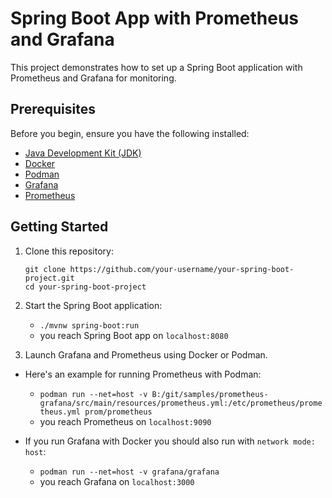 # Spring Boot App with Prometheus and Grafana

This project demonstrates how to set up a Spring Boot application with Prometheus and Grafana for monitoring.

## Prerequisites

Before you begin, ensure you have the following installed:

- [Java Development Kit (JDK)](https://www.oracle.com/java/technologies/javase-downloads.html)
- [Docker](https://www.docker.com/)
- [Podman](https://podman.io/)
- [Grafana](https://grafana.com/)
- [Prometheus](https://prometheus.io/)

## Getting Started

1. Clone this repository:

   ```shell
   git clone https://github.com/your-username/your-spring-boot-project.git
   cd your-spring-boot-project

2. Start the Spring Boot application:
   - `./mvnw spring-boot:run`
   - you reach Spring Boot app on `localhost:8080`

3. Launch Grafana and Prometheus using Docker or Podman. 

- Here's an example for running Prometheus with Podman:

  - `podman run --net=host -v B:/git/samples/prometheus-grafana/src/main/resources/prometheus.yml:/etc/prometheus/prometheus.yml prom/prometheus`
  - you reach Prometheus on `localhost:9090`

- If you run Grafana with Docker you should also run with `network mode: host`:

  - `podman run --net=host -v grafana/grafana`
  - you reach Grafana on `localhost:3000`